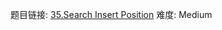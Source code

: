 题目链接: [35.Search Insert Position][1]
难度: Medium

[1]: https://leetcode.com/problems/search-insert-position/